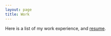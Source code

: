 ```yaml
---
layout: page
title: Work
---
```


<div class="message">
	Here is a list of my work experience, and <a href="resBen.pdf">resume</a>.
</div>